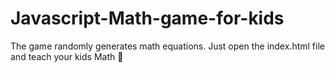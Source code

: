 # Javascript-Math-game-for-kids
The game randomly generates math equations.
Just open the index.html file and teach your kids Math 🙂
